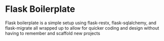 # Flask Boilerplate

Flask boilerplate is a simple setup using flask-restx, flask-sqlalchemy, and
flask-migrate all wrapped up to allow for quicker coding and design without
having to remember and scaffold new projects
